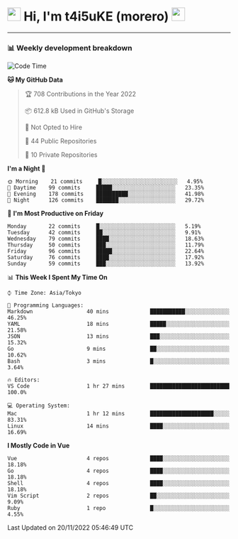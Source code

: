 <!-- Title -->
<h1>
    <img src="https://emojis.slackmojis.com/emojis/images/1600385609/10490/cactuar.gif?1600385609" width="30"/> 
    Hi, I'm t4i5uKE (morero) 
    <img src="https://emojis.slackmojis.com/emojis/images/1600385609/10490/cactuar.gif?1600385609" width="30"/>
</h1>

---

<h3> 📊 Weekly development breakdown </h3>
<!-- waka-readme-stats -->

<!--START_SECTION:waka-->
![Code Time](http://img.shields.io/badge/Code%20Time-1%2C304%20hrs%2056%20mins-blue)

**🐱 My GitHub Data** 

> 🏆 708 Contributions in the Year 2022
 > 
> 📦 612.8 kB Used in GitHub's Storage 
 > 
> 🚫 Not Opted to Hire
 > 
> 📜 44 Public Repositories 
 > 
> 🔑 10 Private Repositories  
 > 
**I'm a Night 🦉** 

```text
🌞 Morning    21 commits     █░░░░░░░░░░░░░░░░░░░░░░░░   4.95% 
🌆 Daytime    99 commits     █████░░░░░░░░░░░░░░░░░░░░   23.35% 
🌃 Evening    178 commits    ██████████░░░░░░░░░░░░░░░   41.98% 
🌙 Night      126 commits    ███████░░░░░░░░░░░░░░░░░░   29.72%

```
📅 **I'm Most Productive on Friday** 

```text
Monday       22 commits     █░░░░░░░░░░░░░░░░░░░░░░░░   5.19% 
Tuesday      42 commits     ██░░░░░░░░░░░░░░░░░░░░░░░   9.91% 
Wednesday    79 commits     ████░░░░░░░░░░░░░░░░░░░░░   18.63% 
Thursday     50 commits     ███░░░░░░░░░░░░░░░░░░░░░░   11.79% 
Friday       96 commits     █████░░░░░░░░░░░░░░░░░░░░   22.64% 
Saturday     76 commits     ████░░░░░░░░░░░░░░░░░░░░░   17.92% 
Sunday       59 commits     ███░░░░░░░░░░░░░░░░░░░░░░   13.92%

```


📊 **This Week I Spent My Time On** 

```text
⌚︎ Time Zone: Asia/Tokyo

💬 Programming Languages: 
Markdown                 40 mins             ███████████░░░░░░░░░░░░░░   46.25% 
YAML                     18 mins             █████░░░░░░░░░░░░░░░░░░░░   21.58% 
JSON                     13 mins             ███░░░░░░░░░░░░░░░░░░░░░░   15.32% 
Go                       9 mins              ██░░░░░░░░░░░░░░░░░░░░░░░   10.62% 
Bash                     3 mins              █░░░░░░░░░░░░░░░░░░░░░░░░   3.64%

🔥 Editors: 
VS Code                  1 hr 27 mins        █████████████████████████   100.0%

💻 Operating System: 
Mac                      1 hr 12 mins        ████████████████████░░░░░   83.31% 
Linux                    14 mins             ████░░░░░░░░░░░░░░░░░░░░░   16.69%

```

**I Mostly Code in Vue** 

```text
Vue                      4 repos             ████░░░░░░░░░░░░░░░░░░░░░   18.18% 
Go                       4 repos             ████░░░░░░░░░░░░░░░░░░░░░   18.18% 
Shell                    4 repos             ████░░░░░░░░░░░░░░░░░░░░░   18.18% 
Vim Script               2 repos             ██░░░░░░░░░░░░░░░░░░░░░░░   9.09% 
Ruby                     1 repo              █░░░░░░░░░░░░░░░░░░░░░░░░   4.55%

```



 Last Updated on 20/11/2022 05:46:49 UTC
<!--END_SECTION:waka-->
